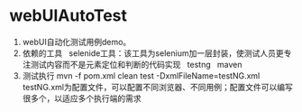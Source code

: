 # webUIAutoTest
1. webUI自动化测试用例demo。
2. 依赖的工具
   selenide工具：该工具为selenium加一层封装，使测试人员更专注测试内容而不是元素定位和判断的代码实现
   testng
   maven
3. 测试执行
   mvn -f pom.xml clean test  -DxmlFileName=testNG.xml
   testNG.xml为配置文件，可以配置不同浏览器、不同用例；配置文件可以编写很多个，以适应多个执行端的需求

